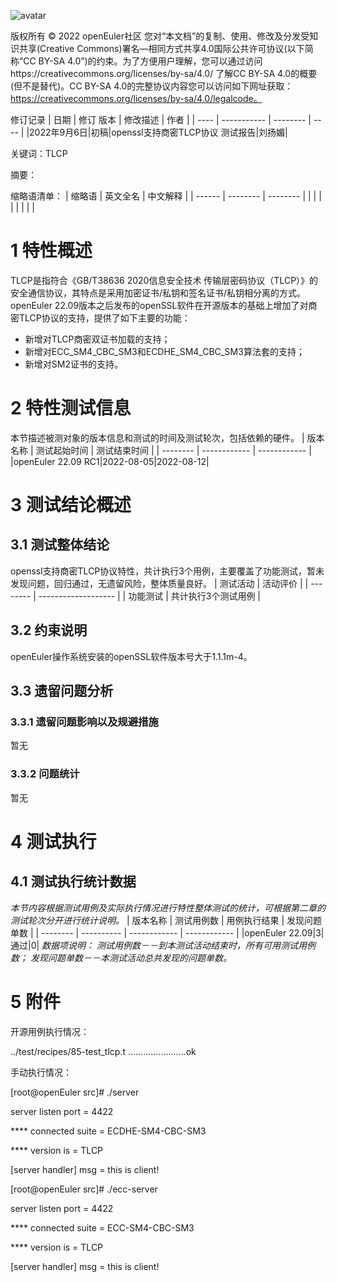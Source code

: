 ![avatar](../images/openEuler.png)

版权所有 © 2022  openEuler社区
 您对“本文档”的复制、使用、修改及分发受知识共享(Creative Commons)署名—相同方式共享4.0国际公共许可协议(以下简称“CC BY-SA 4.0”)的约束。为了方便用户理解，您可以通过访问https://creativecommons.org/licenses/by-sa/4.0/ 了解CC BY-SA 4.0的概要 (但不是替代)。CC BY-SA 4.0的完整协议内容您可以访问如下网址获取：https://creativecommons.org/licenses/by-sa/4.0/legalcode。

修订记录
| 日期 | 修订   版本 | 修改描述 | 作者 |
| ---- | ----------- | -------- | ---- |
|2022年9月6日|初稿|openssl支持商密TLCP协议 测试报告|刘扬媚|

关键词：TLCP

摘要：

缩略语清单：
| 缩略语 | 英文全名 | 中文解释 |
| ------ | -------- | -------- |
|        |          |          |
|        |          |          |

# 1     特性概述
  TLCP是指符合《GB/T38636 2020信息安全技术 传输层密码协议（TLCP）》的安全通信协议，其特点是采用加密证书/私钥和签名证书/私钥相分离的方式。openEuler 22.09版本之后发布的openSSL软件在开源版本的基础上增加了对商密TLCP协议的支持，提供了如下主要的功能：
- 新增对TLCP商密双证书加载的支持；
- 新增对ECC_SM4_CBC_SM3和ECDHE_SM4_CBC_SM3算法套的支持；
- 新增对SM2证书的支持。

# 2     特性测试信息
本节描述被测对象的版本信息和测试的时间及测试轮次，包括依赖的硬件。
| 版本名称 | 测试起始时间 | 测试结束时间 |
| -------- | ------------ | ------------ |
|openEuler 22.09 RC1|2022-08-05|2022-08-12|

# 3     测试结论概述
## 3.1   测试整体结论
openssl支持商密TLCP协议特性，共计执行3个用例，主要覆盖了功能测试，暂未发现问题，回归通过，无遗留风险，整体质量良好。
| 测试活动 | 活动评价            |
| -------- | ------------------- |
| 功能测试 | 共计执行3个测试用例 |
## 3.2   约束说明
openEuler操作系统安装的openSSL软件版本号大于1.1.1m-4。
## 3.3   遗留问题分析
### 3.3.1 遗留问题影响以及规避措施
暂无
### 3.3.2 问题统计
暂无

# 4     测试执行
## 4.1   测试执行统计数据
*本节内容根据测试用例及实际执行情况进行特性整体测试的统计，可根据第二章的测试轮次分开进行统计说明。*
| 版本名称 | 测试用例数 | 用例执行结果 | 发现问题单数 |
| -------- | ---------- | ------------ | ------------ |
|openEuler 22.09|3|通过|0|
*数据项说明：*
*测试用例数－－到本测试活动结束时，所有可用测试用例数；*
*发现问题单数－－本测试活动总共发现的问题单数。*

# 5     附件
开源用例执行情况：

../test/recipes/85-test_tlcp.t  .......................ok


手动执行情况：

[root@openEuler src]# ./server

server listen port = 4422

**** connected suite = ECDHE-SM4-CBC-SM3

**** version is = TLCP

[server handler] msg = this is client!


[root@openEuler src]# ./ecc-server

server listen port = 4422

**** connected suite = ECC-SM4-CBC-SM3

**** version is = TLCP

[server handler] msg = this is client!